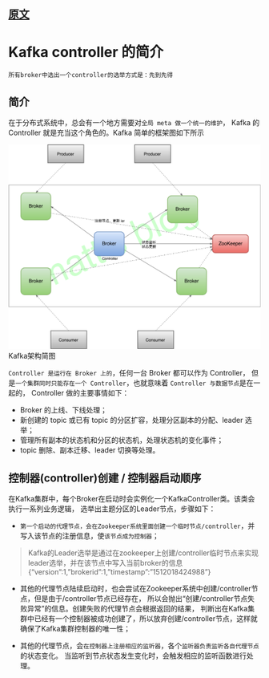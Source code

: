 
## [原文](https://matt33.com/2018/06/15/kafka-controller-start/)

# Kafka controller 的简介

`所有broker中选出一个controller的选举方式是：先到先得`

## 简介
在于分布式系统中，总会有一个地方需要对`全局 meta 做一个统一的维护`，
Kafka 的 Controller 就是充当这个角色的。Kafka 简单的框架图如下所示

![](../../images/kafka/kafka-framwoker.png)
Kafka架构简图

`Controller 是运行在 Broker 上的`，任何一台 Broker 都可以作为 Controller，
但是`一个集群同时只能存在一个 Controller`，也就意味着 `Controller 与数据节点`是在一起的，
Controller 做的主要事情如下：

- Broker 的上线、下线处理；
- 新创建的 topic 或已有 topic 的分区扩容，处理分区副本的分配、leader 选举；
- 管理所有副本的状态机和分区的状态机，处理状态机的变化事件；
- topic 删除、副本迁移、leader 切换等处理。


## 控制器(controller)创建 / 控制器启动顺序

在Kafka集群中，每个Broker在启动时会实例化一个KafkaController类。该类会执行一系列业务逻辑，
选举出主题分区的Leader节点，步骤如下：

- `第一个启动的代理节点，会在Zookeeper系统里面创建一个临时节点/controller`，并写入该节点的注册信息，使`该节点成为控制器`；
> Kafka的Leader选举是通过在zookeeper上创建/controller临时节点来实现leader选举，并在该节点中写入当前broker的信息 
  {“version”:1,”brokerid”:1,”timestamp”:”1512018424988”} 

- 其他的代理节点陆续启动时，也会尝试在Zookeeper系统中创建/controller节点，但是由于/controller节点已经存在，
所以会抛出“创建/controller节点失败异常”的信息。创建失败的代理节点会根据返回的结果，
判断出在Kafka集群中已经有一个控制器被成功创建了，所以放弃创建/controller节点，这样就确保了Kafka集群控制器的唯一性；

- 其他的代理节点，会`在控制器上注册相应的监听器`，各个`监听器负责监听各自代理节点`的状态变化。
当监听到节点状态发生变化时，会触发相应的监听函数进行处理。

